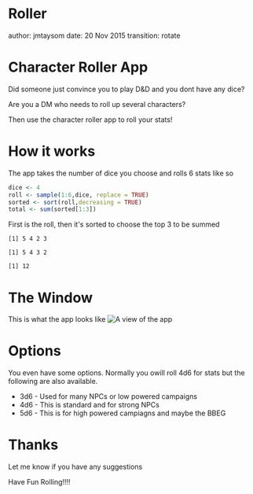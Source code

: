 

Roller
========================================================
author: jmtaysom
date: 20 Nov 2015
transition: rotate

Character Roller App
========================================================

Did someone just convince you to play D&D and you dont have any dice?

Are you a DM who needs to roll up several characters?

Then use the character roller app to roll your stats!

How it works
========================================================

The app takes the number of dice you choose and rolls 6 stats like so

```r
dice <- 4
roll <- sample(1:6,dice, replace = TRUE)
sorted <- sort(roll,decreasing = TRUE)
total <- sum(sorted[1:3])
```
First is the roll, then it's sorted to choose the top 3 to be summed

```
[1] 5 4 2 3
```

```
[1] 5 4 3 2
```

```
[1] 12
```

The Window
========================================================
This is what the app looks like
![A view of the app](Screenshot.png)

Options
========================================================
You even have some options. Normally you owill roll 4d6 for stats 
but the following are also available.

- 3d6 - Used for many NPCs or low powered campaigns
- 4d6 - This is standard and for strong NPCs
- 5d6 - This is for high powered campiagns and maybe the BBEG

Thanks
========================================================
Let me know if you have any suggestions


Have Fun Rolling!!!!

